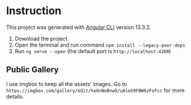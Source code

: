 # Instruction

This project was generated with [Angular CLI](https://github.com/angular/angular-cli) version 13.3.2.
1. Download the project
2. Open the terminal and run command `npm install --legacy-peer-deps`
3. Run `ng serve --open` (the default port is `http://localhost:4200`)

## Public Gallery

I use imgbox to keep all the assets' images. Go to `https://imgbox.com/gallery/edit/he6nNoBnwO/uAleb9FBW6zFoFcc` for more details. 

